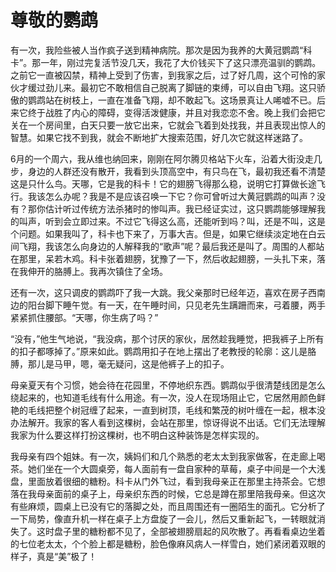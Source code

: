 # 尊敬的鹦鹉

有一次，我险些被人当作疯子送到精神病院。那次是因为我养的大黄冠鹦鹉“科卡”。那一年，刚过完复活节没几天，我花了大价钱买下了这只漂亮温驯的鹦鹉。之前它一直被囚禁，精神上受到了伤害，到我家之后，过了好几周，这个可怜的家伙才缓过劲儿来。最初它不敢相信自己脱离了脚链的束缚，可以自由飞翔。这只骄傲的鹦鹉站在树枝上，一直在准备飞翔，却不敢起飞。这场景真让人唏嘘不已。后来它终于战胜了内心的障碍，变得活泼健康，并且对我恋恋不舍。晚上我们会把它关在一个房间里，白天只要一放它出来，它就会飞着到处找我，并且表现出惊人的智慧。如果它找不到我，就会不断地扩大搜索范围，好几次它就这样迷路了。 

6月的一个周六，我从维也纳回来，刚刚在阿尔腾贝格站下火车，沿着大街没走几步，身边的人群还没有散开，我看到头顶高空中，有只鸟在飞，最初我还看不清楚这是只什么鸟。天哪，它是我的科卡！它的翅膀飞得那么稳，说明它打算做长途飞行。我该怎么办呢？我是不是应该召唤一下它？你可曾听过大黄冠鹦鹉的叫声？没有？那你估计听过传统方法杀猪时的惨叫声。我已经证实过，这只鹦鹉能够理解我的叫声，听到会立即过来。不过它飞得这么高，还能听到吗？叫，还是不叫，这是个问题。如果我叫了，科卡也下来了，万事大吉。但是，如果它继续淡定地在白云间飞翔，我该怎么向身边的人解释我的“歌声”呢？最后我还是叫了。周围的人都站在那里，呆若木鸡。科卡张着翅膀，犹豫了一下，然后收起翅膀，一头扎下来，落在我伸开的胳膊上。我再次镇住了全场。 

还有一次，这只调皮的鹦鹉吓了我一大跳。我父亲那时已经年迈，喜欢在房子西南边的阳台脚下睡午觉。有一天，在午睡时间，只见老先生蹒跚而来，弓着腰，两手紧紧抓住腰部。“天哪，你生病了吗？” 

“没有，”他生气地说，“我没病，那个讨厌的家伙，居然趁我睡觉，把我裤子上所有的扣子都啄掉了。”原来如此。鹦鹉用扣子在地上摆出了老教授的轮廓：这儿是胳膊，那儿是马甲，嗯，毫无疑问，这是他裤子上的扣子。 

母亲夏天有个习惯，她会待在花园里，不停地织东西。鹦鹉似乎很清楚线团是怎么绕起来的，也知道毛线有什么用途。有一次，没人在现场阻止它，它居然用颜色鲜艳的毛线把整个树冠缠了起来，一直到树顶，毛线和繁茂的树叶缠在一起，根本没办法解开。我家的客人看到这棵树，会站在那里，惊讶得说不出话。它们无法理解我家为什么要这样打扮这棵树，也不明白这种装饰是怎样实现的。 

我母亲有四个姐妹。有一次，姨妈们和几个熟悉的老太太到我家做客，在走廊上喝茶。她们坐在一个大圆桌旁，每人面前有一盘自家种的草莓，桌子中间是一个大浅盘，里面放着很细的糖粉。科卡从门外飞过，看到我母亲正在那里主持茶会。它想落在我母亲面前的桌子上，母亲织东西的时候，它总是蹲在那里陪我母亲。但这次有些麻烦，圆桌上已没有它的落脚之处，而且周围还有一圈陌生的面孔。它分析了一下局势，像直升机一样在桌子上方盘旋了一会儿，然后又重新起飞，一转眼就消失了。这时盘子里的糖粉都不见了，全部被翅膀扇起的风吹散了。再看看桌边坐着的七位老太太，个个脸上都是糖粉，脸色像麻风病人一样雪白，她们紧闭着双眼的样子，真是“美”极了！